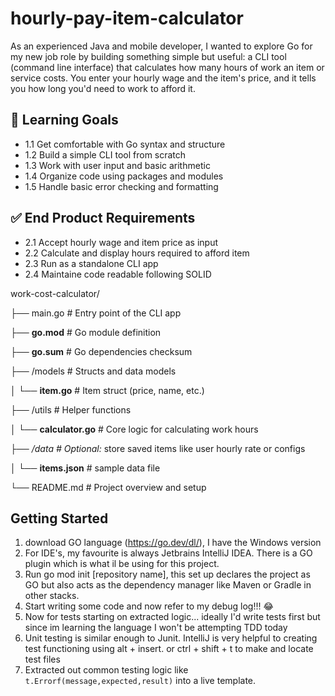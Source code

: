 # hourly-pay-item-calculator
As an experienced Java and mobile developer, I wanted to explore Go for my new job role by building something simple but useful: 
a CLI tool (command line interface) that calculates how many hours of work an item or service costs. 
You enter your hourly wage and the item's price, and it tells you how long you'd need to work to afford it.

## 🧠 Learning Goals

- 1.1  Get comfortable with Go syntax and structure 
- 1.2  Build a simple CLI tool from scratch
- 1.3  Work with user input and basic arithmetic
- 1.4  Organize code using packages and modules
- 1.5  Handle basic error checking and formatting

## ✅ End Product Requirements

- 2.1 Accept hourly wage and item price as input
- 2.2 Calculate and display hours required to afford item
- 2.3 Run as a standalone CLI app
- 2.4 Maintaine code readable following SOLID

work-cost-calculator/

├── main.go # Entry point of the CLI app 

├── **go.mod** # Go module definition

├── **go.sum** # Go dependencies checksum

├── /models # Structs and data models 

│ └── **item.go** # Item struct (price, name, etc.) 

├── /utils # Helper functions 

│ └── **calculator.go** # Core logic for calculating work hours 

├── _/data # Optional:_ store saved items like user hourly rate or configs 

│ └── **items.json** # sample data file

└── README.md # Project overview and setup


## Getting Started

1. download GO language (https://go.dev/dl/), I have the Windows version
2. For IDE's, my favourite is always Jetbrains IntelliJ IDEA. There is a GO plugin which is what il be using for this project.
3. Run go mod init [repository name], this set up declares the project as GO but also acts as the dependency manager like Maven or Gradle in other stacks.
4. Start writing some code and now refer to my debug log!!! 😂
5. Now for tests starting on extracted logic... ideally I'd write tests first but since im learning the language I won't be attempting TDD today
6. Unit testing is similar enough to Junit. IntelliJ is very helpful to creating test functioning using alt + insert. or ctrl + shift + t to make and locate test files
7. Extracted out common testing logic like `t.Errorf(message,expected,result)` into a live template. 
